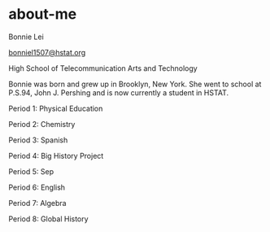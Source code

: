 # about-me

Bonnie Lei

bonniel1507@hstat.org

High School of Telecommunication Arts and Technology

Bonnie was born and grew up in Brooklyn, New York. She went to school at P.S.94, John J. Pershing and is now currently a student in HSTAT.

Period 1: Physical Education

Period 2: Chemistry

Period 3: Spanish

Period 4: Big History Project

Period 5: Sep

Period 6: English

Period 7: Algebra

Period 8: Global History